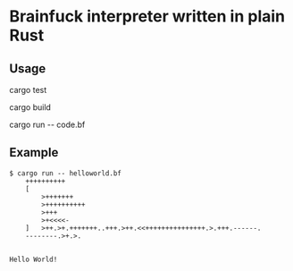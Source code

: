# Brainfuck interpreter written in plain Rust

## Usage

cargo test

cargo build

cargo run -- code.bf

## Example

```
$ cargo run -- helloworld.bf
    ++++++++++
    [
        >+++++++
        >++++++++++
        >+++
        >+<<<<-
    ]   >++.>+.+++++++..+++.>++.<<+++++++++++++++.>.+++.------.
    --------.>+.>.


Hello World!

```
